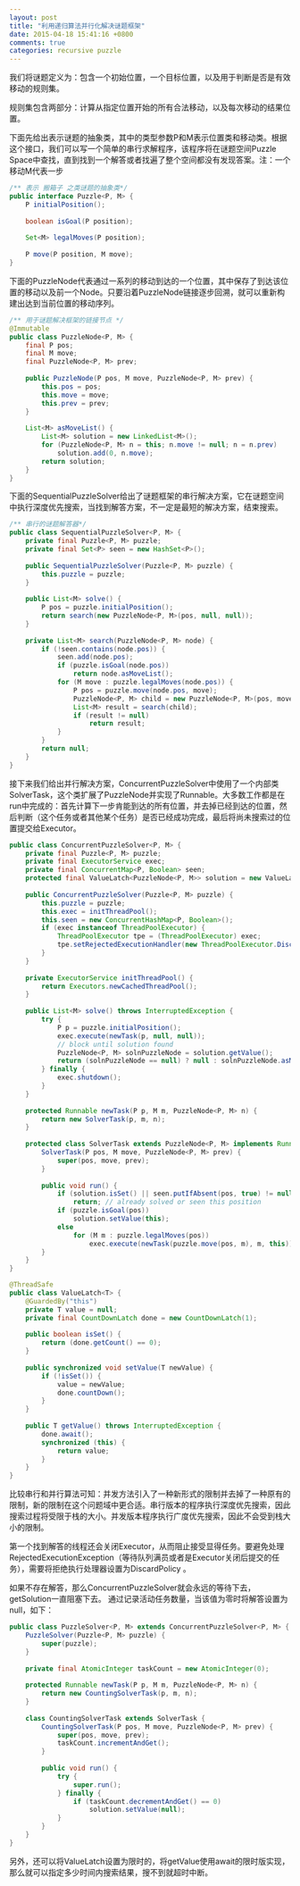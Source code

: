```yaml
---
layout: post
title: "利用递归算法并行化解决谜题框架"
date: 2015-04-18 15:41:16 +0800
comments: true
categories: recursive puzzle
---
```


我们将谜题定义为：包含一个初始位置，一个目标位置，以及用于判断是否是有效移动的规则集。

规则集包含两部分：计算从指定位置开始的所有合法移动，以及每次移动的结果位置。

下面先给出表示谜题的抽象类，其中的类型参数P和M表示位置类和移动类。根据这个接口，我们可以写一个简单的串行求解程序，该程序将在谜题空间Puzzle Space中查找，直到找到一个解答或者找遍了整个空间都没有发现答案。注：一个移动M代表一步
``` java
/** 表示 搬箱子 之类谜题的抽象类*/
public interface Puzzle<P, M> {
    P initialPosition();
 
    boolean isGoal(P position);
 
    Set<M> legalMoves(P position);
 
    P move(P position, M move);
}
```
下面的PuzzleNode代表通过一系列的移动到达的一个位置，其中保存了到达该位置的移动以及前一个Node。只要沿着PuzzleNode链接逐步回溯，就可以重新构建出达到当前位置的移动序列。<!--more-->
``` java
/** 用于谜题解决框架的链接节点 */
@Immutable
public class PuzzleNode<P, M> {
    final P pos;
    final M move;
    final PuzzleNode<P, M> prev;
 
    public PuzzleNode(P pos, M move, PuzzleNode<P, M> prev) {
        this.pos = pos;
        this.move = move;
        this.prev = prev;
    }
 
    List<M> asMoveList() {
        List<M> solution = new LinkedList<M>();
        for (PuzzleNode<P, M> n = this; n.move != null; n = n.prev)
            solution.add(0, n.move);
        return solution;
    }
}
```
下面的SequentialPuzzleSolver给出了谜题框架的串行解决方案，它在谜题空间中执行深度优先搜索，当找到解答方案，不一定是最短的解决方案，结束搜索。
``` java
/** 串行的谜题解答器*/
public class SequentialPuzzleSolver<P, M> {
    private final Puzzle<P, M> puzzle;
    private final Set<P> seen = new HashSet<P>();
 
    public SequentialPuzzleSolver(Puzzle<P, M> puzzle) {
        this.puzzle = puzzle;
    }
 
    public List<M> solve() {
        P pos = puzzle.initialPosition();
        return search(new PuzzleNode<P, M>(pos, null, null));
    }
 
    private List<M> search(PuzzleNode<P, M> node) {
        if (!seen.contains(node.pos)) {
            seen.add(node.pos);
            if (puzzle.isGoal(node.pos))
                return node.asMoveList();
            for (M move : puzzle.legalMoves(node.pos)) {
                P pos = puzzle.move(node.pos, move);
                PuzzleNode<P, M> child = new PuzzleNode<P, M>(pos, move, node);
                List<M> result = search(child);
                if (result != null)
                    return result;
            }
        }
        return null;
    }
}
```
接下来我们给出并行解决方案，ConcurrentPuzzleSolver中使用了一个内部类SolverTask，这个类扩展了PuzzleNode并实现了Runnable。大多数工作都是在run中完成的：首先计算下一步肯能到达的所有位置，并去掉已经到达的位置，然后判断（这个任务或者其他某个任务）是否已经成功完成，最后将尚未搜索过的位置提交给Executor。
``` java
public class ConcurrentPuzzleSolver<P, M> {
    private final Puzzle<P, M> puzzle;
    private final ExecutorService exec;
    private final ConcurrentMap<P, Boolean> seen;
    protected final ValueLatch<PuzzleNode<P, M>> solution = new ValueLatch<PuzzleNode<P, M>>();
 
    public ConcurrentPuzzleSolver(Puzzle<P, M> puzzle) {
        this.puzzle = puzzle;
        this.exec = initThreadPool();
        this.seen = new ConcurrentHashMap<P, Boolean>();
        if (exec instanceof ThreadPoolExecutor) {
            ThreadPoolExecutor tpe = (ThreadPoolExecutor) exec;
            tpe.setRejectedExecutionHandler(new ThreadPoolExecutor.DiscardPolicy());
        }
    }
 
    private ExecutorService initThreadPool() {
        return Executors.newCachedThreadPool();
    }
 
    public List<M> solve() throws InterruptedException {
        try {
            P p = puzzle.initialPosition();
            exec.execute(newTask(p, null, null));
            // block until solution found
            PuzzleNode<P, M> solnPuzzleNode = solution.getValue();
            return (solnPuzzleNode == null) ? null : solnPuzzleNode.asMoveList();
        } finally {
            exec.shutdown();
        }
    }
 
    protected Runnable newTask(P p, M m, PuzzleNode<P, M> n) {
        return new SolverTask(p, m, n);
    }
 
    protected class SolverTask extends PuzzleNode<P, M> implements Runnable {
        SolverTask(P pos, M move, PuzzleNode<P, M> prev) {
            super(pos, move, prev);
        }
 
        public void run() {
            if (solution.isSet() || seen.putIfAbsent(pos, true) != null)
                return; // already solved or seen this position
            if (puzzle.isGoal(pos))
                solution.setValue(this);
            else
                for (M m : puzzle.legalMoves(pos))
                    exec.execute(newTask(puzzle.move(pos, m), m, this));
        }
    }
}

@ThreadSafe
public class ValueLatch<T> {
    @GuardedBy("this")
    private T value = null;
    private final CountDownLatch done = new CountDownLatch(1);
 
    public boolean isSet() {
        return (done.getCount() == 0);
    }
 
    public synchronized void setValue(T newValue) {
        if (!isSet()) {
            value = newValue;
            done.countDown();
        }
    }
 
    public T getValue() throws InterruptedException {
        done.await();
        synchronized (this) {
            return value;
        }
    }
}
```
比较串行和并行算法可知：并发方法引入了一种新形式的限制并去掉了一种原有的限制，新的限制在这个问题域中更合适。串行版本的程序执行深度优先搜索，因此搜索过程将受限于栈的大小。并发版本程序执行广度优先搜索，因此不会受到栈大小的限制。

第一个找到解答的线程还会关闭Executor，从而阻止接受显得任务。要避免处理RejectedExecutionException（等待队列满员或者是Executor关闭后提交的任务），需要将拒绝执行处理器设置为DiscardPolicy 。

如果不存在解答，那么ConcurrentPuzzleSolver就会永远的等待下去，getSolution一直阻塞下去。
通过记录活动任务数量，当该值为零时将解答设置为null，如下：

``` java
public class PuzzleSolver<P, M> extends ConcurrentPuzzleSolver<P, M> {
    PuzzleSolver(Puzzle<P, M> puzzle) {
        super(puzzle);
    }
 
    private final AtomicInteger taskCount = new AtomicInteger(0);
 
    protected Runnable newTask(P p, M m, PuzzleNode<P, M> n) {
        return new CountingSolverTask(p, m, n);
    }
 
    class CountingSolverTask extends SolverTask {
        CountingSolverTask(P pos, M move, PuzzleNode<P, M> prev) {
            super(pos, move, prev);
            taskCount.incrementAndGet();
        }
 
        public void run() {
            try {
                super.run();
            } finally {
                if (taskCount.decrementAndGet() == 0)
                    solution.setValue(null);
            }
        }
    }
}
```

另外，还可以将ValueLatch设置为限时的，将getValue使用await的限时版实现，那么就可以指定多少时间内搜索结果，搜不到就超时中断。




